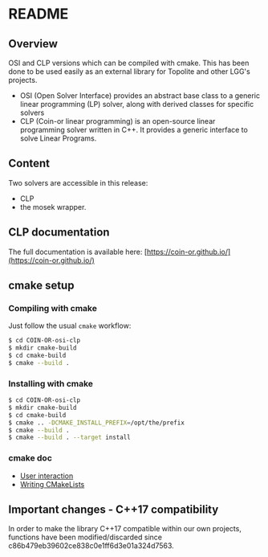 # README

## Overview

OSI and CLP versions which can be compiled with cmake. 
This has been done to be used easily as an external library for Topolite and other LGG's projects.

* OSI (Open Solver Interface) provides an abstract base class to a generic linear programming (LP) solver, along with derived classes for specific solvers
* CLP (Coin-or linear programming) is an open-source linear programming solver written in C++. It provides a generic interface to solve Linear Programs.

## Content

Two solvers are accessible in this release:

* CLP
* the mosek wrapper.

## CLP documentation 

The full documentation is available here: [https://coin-or.github.io/](https://coin-or.github.io/)

## cmake setup 

### Compiling with cmake

Just follow the usual `cmake` workflow: 

```bash
$ cd COIN-OR-osi-clp
$ mkdir cmake-build
$ cd cmake-build
$ cmake --build .
```

### Installing with cmake

```bash
$ cd COIN-OR-osi-clp
$ mkdir cmake-build
$ cd cmake-build
$ cmake .. -DCMAKE_INSTALL_PREFIX=/opt/the/prefix
$ cmake --build .
$ cmake --build . --target install
```

### cmake doc

* [User interaction](https://cmake.org/cmake/help/latest/guide/user-interaction/index.html)
* [Writing CMakeLists](https://cmake.org/cmake/help/latest/guide/tutorial/index.html)

## Important changes - C++17 compatibility

In order to make the library C++17 compatible within our own projects, functions have been modified/discarded since c86b479eb39602ce838c0e1ff6d3e01a324d7563.

